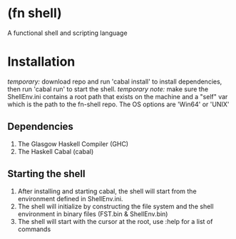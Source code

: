 # (fn shell)
A functional shell and scripting language

# Installation
*temporary:* download repo and run 'cabal install' to install dependencies, then run 'cabal run' to start the shell.
*temporary note:* make sure the ShellEnv.ini contains a root path that exists on the machine and a "self" var which is the path to the fn-shell repo. The OS options are 'Win64' or 'UNIX'

## Dependencies
1. The Glasgow Haskell Compiler (GHC)
2. The Haskell Cabal (cabal)

## Starting the shell
1. After installing and starting cabal, the shell will start from the environment defined in ShellEnv.ini.
2. The shell will initialize by constructing the file system and the shell environment in binary files (FST.bin & ShellEnv.bin)
3. The shell will start with the cursor at the root, use :help for a list of commands